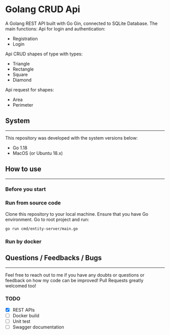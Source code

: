 
# Golang CRUD Api

A Golang REST API built with Go Gin, connected to SQLite Database. The main functions:
Api for login and authentication:
 - Registration
 - Login
 
Api CRUD shapes of type with types:
 - Triangle
 - Rectangle
 - Square
 - Diamond

Api request for shapes:
 - Area
 - Perimeter


## System

---

This repository was developed with the system versions below:

- Go 1.18
- MacOS (or Ubuntu 18.x)

## How to use

---

### Before you start



### Run from source code
Clone this repository to your local machine. Ensure that you have Go environment. Go to root project and run:

```
go run cmd/entity-server/main.go
```

### Run by docker


  
## Questions / Feedbacks / Bugs

---

Feel free to reach out to me if you have any doubts or questions or feedback on how my code can be improved! Pull Requests greatly welcomed too!

### TODO

 - [x] REST APIs
 - [ ] Docker build
 - [ ] Unit test
 - [ ] Swagger documentation
